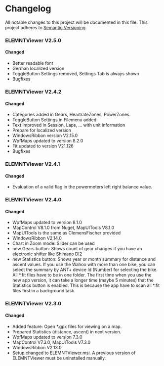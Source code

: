 # Changelog
All notable changes to this project will be documented in this file.
This project adheres to [Semantic Versioning](http://semver.org/).

### ELEMNTViewer V2.5.0

#### Changed

- Better readable font
- German localized version
- ToggleButton Settings removed, Settings Tab is always shown
- Bugfixes

### ELEMNTViewer V2.4.2

#### Changed

- Categories added in Gears, HeartrateZones, PowerZones.
- ToggleButton Settings in Filemenu added
- Text improved in Session, Laps, ... with unit information
- Prepare for localized version
- WindowsRibbon version V2.15.0
- WpfMaps updated to version 8.2.0
- Fit updated to version V21.126
- Bugfixes

### ELEMNTViewer V2.4.1

#### Changed

- Evaluation of a valid flag in the powermeters left right balance value.

### ELEMNTViewer V2.4.0

#### Changed

- WpfMaps updated to version 8.1.0
- MapControl V8.1.0 from Nuget, MapUITools V8.1.0
- MapUITools is the same as ClemensFischer provided
- WindowsRibbon V2.14.0
- Chart in Zoom mode: Slider can be used
- new Gears button: Shows count of gear changes if you have an electronic shifter like Shimano DI2
- new Statistics button: Shows year or month summary for distance and ascent values.
 If you use the Wahoo with more than one bike, you can select the summary by ANT+ device Id (Number) for selecting the bike.
 All *.fit files have to be in one folder. The first time when you use the new app version, it can take a longer time (maybe 5 minutes) that the Statistics button is enabled.
 This is because the app have to scan all *.fit files first in a background task.

### ELEMNTViewer V2.3.0

#### Changed

- Added feature: Open *.gpx files for viewing on a map.
- Prepared Statistics (distance, ascent) in next version.
- WpfMaps updated to version 7.3.0
- MapControl V7.3.0, MapUITools V7.3.0
- WindowsRibbon V2.13.0
- Setup changed to ELEMNTViewer.msi. A previous version of ELEMNTViewer must be uninstalled manually.


